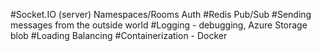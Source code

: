 #Socket.IO (server) Namespaces/Rooms Auth
#Redis Pub/Sub
#Sending messages from the outside world
#Logging - debugging, Azure Storage blob
#Loading Balancing
#Containerization - Docker
